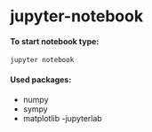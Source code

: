 # jupyter-notebook

#### To start notebook type:
 ```jupyter notebook```

#### Used packages:
- numpy
- sympy
- matplotlib
-jupyterlab
